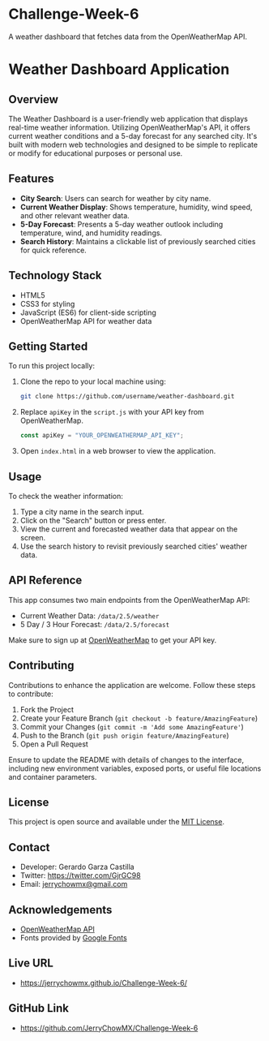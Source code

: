 # Challenge-Week-6
A weather dashboard that fetches data from the OpenWeatherMap API.

# Weather Dashboard Application

## Overview
The Weather Dashboard is a user-friendly web application that displays real-time weather information. Utilizing OpenWeatherMap's API, it offers current weather conditions and a 5-day forecast for any searched city. It's built with modern web technologies and designed to be simple to replicate or modify for educational purposes or personal use.

## Features

- **City Search**: Users can search for weather by city name.
- **Current Weather Display**: Shows temperature, humidity, wind speed, and other relevant weather data.
- **5-Day Forecast**: Presents a 5-day weather outlook including temperature, wind, and humidity readings.
- **Search History**: Maintains a clickable list of previously searched cities for quick reference.

## Technology Stack

- HTML5
- CSS3 for styling
- JavaScript (ES6) for client-side scripting
- OpenWeatherMap API for weather data

## Getting Started

To run this project locally:

1. Clone the repo to your local machine using:

    ```bash
    git clone https://github.com/username/weather-dashboard.git
    ```

2. Replace `apiKey` in the `script.js` with your API key from OpenWeatherMap.

    ```javascript
    const apiKey = "YOUR_OPENWEATHERMAP_API_KEY";
    ```

3. Open `index.html` in a web browser to view the application.

## Usage

To check the weather information:

1. Type a city name in the search input.
2. Click on the "Search" button or press enter.
3. View the current and forecasted weather data that appear on the screen.
4. Use the search history to revisit previously searched cities' weather data.

## API Reference

This app consumes two main endpoints from the OpenWeatherMap API:

- Current Weather Data: `/data/2.5/weather`
- 5 Day / 3 Hour Forecast: `/data/2.5/forecast`

Make sure to sign up at [OpenWeatherMap](https://openweathermap.org/api) to get your API key.

## Contributing

Contributions to enhance the application are welcome. Follow these steps to contribute:

1. Fork the Project
2. Create your Feature Branch (`git checkout -b feature/AmazingFeature`)
3. Commit your Changes (`git commit -m 'Add some AmazingFeature'`)
4. Push to the Branch (`git push origin feature/AmazingFeature`)
5. Open a Pull Request

Ensure to update the README with details of changes to the interface, including new environment variables, exposed ports, or useful file locations and container parameters.

## License

This project is open source and available under the [MIT License](LICENSE.md).

## Contact

- Developer: Gerardo Garza Castilla
- Twitter: https://twitter.com/GjrGC98 
- Email: jerrychowmx@gmail.com

## Acknowledgements

- [OpenWeatherMap API](https://openweathermap.org/api)
- Fonts provided by [Google Fonts](https://fonts.google.com/)

## Live URL
- https://jerrychowmx.github.io/Challenge-Week-6/ 

## GitHub Link
- https://github.com/JerryChowMX/Challenge-Week-6
